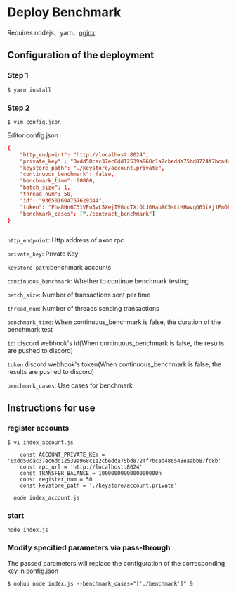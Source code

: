 # Deploy Benchmark
Requires nodejs、yarn、[nginx](../axon-nginx/README.md)
## Configuration of the deployment


### Step 1
```shell
$ yarn install
```

### Step 2

```shell
$ vim config.json 
```

Editor config.json

```conf
{
    "http_endpoint": "http://localhost:8024",
    "private_key" : "0xdd50cac37ec6dd12539a968c1a2cbedda75bd8724f7bcad486548eaabb87fc8b",
    "keystore_path": "./keystore/account.private",
    "continuous_benchmark": false,
    "benchmark_time": 60000,
    "batch_size": 1,
    "thread_num": 50,
    "id": "936501604767629344",
    "token": "Fha8Hn6C31VEu3wL5XejIVGocTXiQbJ6HabAC5sLtHHwvqQ63iXj1FmOkH_FVN4mTZwQ",
    "benchmark_cases": ["./contract_benchmark"]
}
                                               
```
`http_endpoint`: Http address of axon rpc

`private_key`: Private Key

`keystore_path`:benchmark accounts

`continuous_benchmark`: Whether to continue benchmark testing

`batch_size`: Number of transactions sent per time

`thread_num`: Number of threads sending transactions

`benchmark_time`: When continuous_benchmark is false, the duration of the benchmark test

`id`: discord webhook's id(When continuous_benchmark is false, the results are pushed to discord)

`token` discord webhook's token(When continuous_benchmark is false, the results are pushed to discord)

`benchmark_cases`: Use cases for benchmark

## Instructions for use
### register accounts
```shell
$ vi index_account.js

	const ACCOUNT_PRIVATE_KEY = '0xdd50cac37ec6dd12539a968c1a2cbedda75bd8724f7bcad486548eaabb87fc8b'
	const rpc_url = 'http://localhost:8024'
	const TRANSFER_BALANCE = 1000000000000000000n
	const register_num = 50
	const keystore_path = './keystore/account.private'

  node index_account.js

```
### start
```shell
node index.js
```


### Modify specified parameters via pass-through
The passed parameters will replace the configuration of the corresponding key in config.json
```shell
$ nohup node index.js --benchmark_cases="['./benchmark']" &
```
